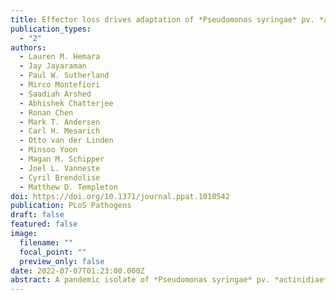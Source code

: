 ```yaml
---
title: Effector loss drives adaptation of *Pseudomonas syringae* pv. *actinidiae* biovar 3 to *Actinidia arguta*
publication_types:
  - "2"
authors:
  - Lauren M. Hemara
  - Jay Jayaraman
  - Paul W. Sutherland
  - Mirco Montefiori
  - Saadiah Arshed
  - Abhishek Chatterjee
  - Ronan Chen
  - Mark T. Andersen
  - Carl H. Mesarich
  - Otto van der Linden
  - Minsoo Yoon
  - Magan M. Schipper
  - Joel L. Vanneste
  - Cyril Brendolise
  - Matthew D. Templeton
doi: https://doi.org/10.1371/journal.ppat.1010542
publication: PLoS Pathogens
draft: false
featured: false
image:
  filename: ""
  focal_point: ""
  preview_only: false
date: 2022-07-07T01:23:00.000Z
abstract: A pandemic isolate of *Pseudomonas syringae* pv. *actinidiae* biovar 3 (Psa3) has devastated kiwifruit orchards growing cultivars of *Actinidia chinensis*. In contrast, *A. arguta* (kiwiberry) is not a host of Psa3. Resistance is mediated via effector-triggered immunity, as demonstrated by induction of the hypersensitive response in infected *A. arguta* leaves, observed by microscopy and quantified by ion-leakage assays. Isolates of Psa3 that cause disease in* A. arguta* have been isolated and analyzed, revealing a 51 kb deletion in the exchangeable effector locus (EEL). This natural EEL-mutant isolate and strains with synthetic knockouts of the EEL were more virulent in *A. arguta* plantlets than wild-type Psa3. Screening of a complete library of Psa3 effector knockout strains identified increased growth in planta for knockouts of four effectors - AvrRpm1a, HopF1c, HopZ5a, and the EEL effector HopAW1a - suggesting a resistance response in *A. arguta*. Hypersensitive response (HR) assays indicate that three of these effectors trigger a host species-specific HR. A Psa3 strain with all four effectors knocked out escaped host recognition, but a cumulative increase in bacterial pathogenicity and virulence was not observed. These avirulence effectors can be used in turn to identify the first cognate resistance genes in *Actinidia* for breeding durable resistance into future kiwifruit cultivars.
---
```

